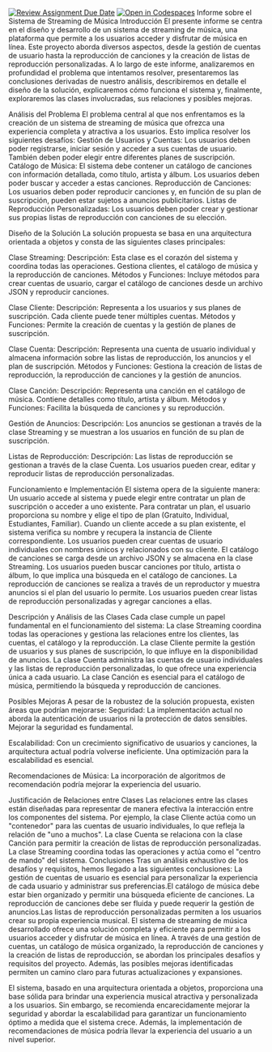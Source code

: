 [![Review Assignment Due Date](https://classroom.github.com/assets/deadline-readme-button-24ddc0f5d75046c5622901739e7c5dd533143b0c8e959d652212380cedb1ea36.svg)](https://classroom.github.com/a/XixB-tii)
[![Open in Codespaces](https://classroom.github.com/assets/launch-codespace-7f7980b617ed060a017424585567c406b6ee15c891e84e1186181d67ecf80aa0.svg)](https://classroom.github.com/open-in-codespaces?assignment_repo_id=12217425)
Informe sobre el Sistema de Streaming de Música
Introducción
El presente informe se centra en el diseño y desarrollo de un sistema de streaming de música, una plataforma que permite a los usuarios acceder y disfrutar de música en línea. Este proyecto aborda diversos aspectos, desde la gestión de cuentas de usuario hasta la reproducción de canciones y la creación de listas de reproducción personalizadas. A lo largo de este informe, analizaremos en profundidad el problema que intentamos resolver, presentaremos las conclusiones derivadas de nuestro análisis, describiremos en detalle el diseño de la solución, explicaremos cómo funciona el sistema y, finalmente, exploraremos las clases involucradas, sus relaciones y posibles mejoras.

Análisis del Problema
El problema central al que nos enfrentamos es la creación de un sistema de streaming de música que ofrezca una experiencia completa y atractiva a los usuarios. Esto implica resolver los siguientes desafíos:
Gestión de Usuarios y Cuentas: Los usuarios deben poder registrarse, iniciar sesión y acceder a sus cuentas de usuario. También deben poder elegir entre diferentes planes de suscripción.
Catálogo de Música: El sistema debe contener un catálogo de canciones con información detallada, como título, artista y álbum. Los usuarios deben poder buscar y acceder a estas canciones.
Reproducción de Canciones: Los usuarios deben poder reproducir canciones y, en función de su plan de suscripción, pueden estar sujetos a anuncios publicitarios.
Listas de Reproducción Personalizadas: Los usuarios deben poder crear y gestionar sus propias listas de reproducción con canciones de su elección.

Diseño de la Solución
La solución propuesta se basa en una arquitectura orientada a objetos y consta de las siguientes clases principales:

Clase Streaming:
Descripción: Esta clase es el corazón del sistema y coordina todas las operaciones. Gestiona clientes, el catálogo de música y la reproducción de canciones.
Métodos y Funciones: Incluye métodos para crear cuentas de usuario, cargar el catálogo de canciones desde un archivo JSON y reproducir canciones.

Clase Cliente:
Descripción: Representa a los usuarios y sus planes de suscripción. Cada cliente puede tener múltiples cuentas.
Métodos y Funciones: Permite la creación de cuentas y la gestión de planes de suscripción.

Clase Cuenta:
Descripción: Representa una cuenta de usuario individual y almacena información sobre las listas de reproducción, los anuncios y el plan de suscripción.
Métodos y Funciones: Gestiona la creación de listas de reproducción, la reproducción de canciones y la gestión de anuncios.

Clase Canción:
Descripción: Representa una canción en el catálogo de música. Contiene detalles como título, artista y álbum.
Métodos y Funciones: Facilita la búsqueda de canciones y su reproducción.

Gestión de Anuncios:
Descripción: Los anuncios se gestionan a través de la clase Streaming y se muestran a los usuarios en función de su plan de suscripción.

Listas de Reproducción:
Descripción: Las listas de reproducción se gestionan a través de la clase Cuenta. Los usuarios pueden crear, editar y reproducir listas de reproducción personalizadas.



Funcionamiento e Implementación
El sistema opera de la siguiente manera:
Un usuario accede al sistema y puede elegir entre contratar un plan de suscripción o acceder a uno existente.
Para contratar un plan, el usuario proporciona su nombre y elige el tipo de plan (Gratuito, Individual, Estudiantes, Familiar).
Cuando un cliente accede a su plan existente, el sistema verifica su nombre y recupera la instancia de Cliente correspondiente.
Los usuarios pueden crear cuentas de usuario individuales con nombres únicos y relacionados con su cliente.
El catálogo de canciones se carga desde un archivo JSON y se almacena en la clase Streaming.
Los usuarios pueden buscar canciones por título, artista o álbum, lo que implica una búsqueda en el catálogo de canciones.
La reproducción de canciones se realiza a través de un reproductor y muestra anuncios si el plan del usuario lo permite.
Los usuarios pueden crear listas de reproducción personalizadas y agregar canciones a ellas.

Descripción y Análisis de las Clases
Cada clase cumple un papel fundamental en el funcionamiento del sistema:
La clase Streaming coordina todas las operaciones y gestiona las relaciones entre los clientes, las cuentas, el catálogo y la reproducción.
La clase Cliente permite la gestión de usuarios y sus planes de suscripción, lo que influye en la disponibilidad de anuncios.
La clase Cuenta administra las cuentas de usuario individuales y las listas de reproducción personalizadas, lo que ofrece una experiencia única a cada usuario.
La clase Canción es esencial para el catálogo de música, permitiendo la búsqueda y reproducción de canciones.



Posibles Mejoras
A pesar de la robustez de la solución propuesta, existen áreas que podrían mejorarse:
Seguridad: La implementación actual no aborda la autenticación de usuarios ni la protección de datos sensibles. Mejorar la seguridad es fundamental.

Escalabilidad: Con un crecimiento significativo de usuarios y canciones, la arquitectura actual podría volverse ineficiente. Una optimización para la escalabilidad es esencial.

Recomendaciones de Música: La incorporación de algoritmos de recomendación podría mejorar la experiencia del usuario.

Justificación de Relaciones entre Clases
Las relaciones entre las clases están diseñadas para representar de manera efectiva la interacción entre los componentes del sistema. Por ejemplo, la clase Cliente actúa como un "contenedor" para las cuentas de usuario individuales, lo que refleja la relación de "uno a muchos". La clase Cuenta se relaciona con la clase Canción para permitir la creación de listas de reproducción personalizadas. La clase Streaming coordina todas las operaciones y actúa como el "centro de mando" del sistema.
Conclusiones
Tras un análisis exhaustivo de los desafíos y requisitos, hemos llegado a las siguientes conclusiones:
La gestión de cuentas de usuario es esencial para personalizar la experiencia de cada usuario y administrar sus preferencias.El catálogo de música debe estar bien organizado y permitir una búsqueda eficiente de canciones.
La reproducción de canciones debe ser fluida y puede requerir la gestión de anuncios.Las listas de reproducción personalizadas permiten a los usuarios crear su propia experiencia musical.
El sistema de streaming de música desarrollado ofrece una solución completa y eficiente para permitir a los usuarios acceder y disfrutar de música en línea. A través de una gestión de cuentas, un catálogo de música organizado, la reproducción de canciones y la creación de listas de reproducción, se abordan los principales desafíos y requisitos del proyecto. Además, las posibles mejoras identificadas permiten un camino claro para futuras actualizaciones y expansiones.

El sistema, basado en una arquitectura orientada a objetos, proporciona una base sólida para brindar una experiencia musical atractiva y personalizada a los usuarios. Sin embargo, se recomienda encarecidamente mejorar la seguridad y abordar la escalabilidad para garantizar un funcionamiento óptimo a medida que el sistema crece. Además, la implementación de recomendaciones de música podría llevar la experiencia del usuario a un nivel superior.


